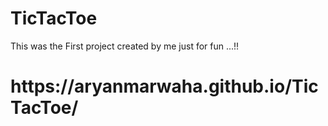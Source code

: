 # TicTacToe
This was the First project created by me just for fun ...!! 

<h1>https://aryanmarwaha.github.io/TicTacToe/</h1>
